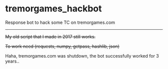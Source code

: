 # tremorgames_hackbot

Response bot to hack some TC on tremorgames.com

---

~~My old script that I made in 2017 still works.~~

~~To work need (requests, numpy, getpass, hashlib, json)~~

Haha, tremorgames.com was shutdown, the bot successfully worked for 3 years..
